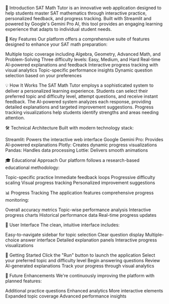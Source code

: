 🎯 Introduction
SAT Math Tutor is an innovative web application designed to help students master SAT mathematics through interactive practice, personalized feedback, and progress tracking. Built with Streamlit and powered by Google's Gemini Pro AI, this tool provides an engaging learning experience that adapts to individual student needs.

🚀 Key Features
Our platform offers a comprehensive suite of features designed to enhance your SAT math preparation:

Multiple topic coverage including Algebra, Geometry, Advanced Math, and Problem-Solving
Three difficulty levels: Easy, Medium, and Hard
Real-time AI-powered explanations and feedback
Interactive progress tracking with visual analytics
Topic-specific performance insights
Dynamic question selection based on your preferences

💡 How It Works
The SAT Math Tutor employs a sophisticated system to deliver a personalized learning experience. Students can select their preferred topic and difficulty level, attempt questions, and receive instant feedback. The AI-powered system analyzes each response, providing detailed explanations and targeted improvement suggestions. Progress tracking visualizations help students identify strengths and areas needing attention.

🛠️ Technical Architecture
Built with modern technology stack:

Streamlit: Powers the interactive web interface
Google Gemini Pro: Provides AI-powered explanations
Plotly: Creates dynamic progress visualizations
Pandas: Handles data processing
Lottie: Delivers smooth animations

🎓 Educational Approach
Our platform follows a research-based educational methodology:

Topic-specific practice
Immediate feedback loops
Progressive difficulty scaling
Visual progress tracking
Personalized improvement suggestions

📊 Progress Tracking
The application features comprehensive progress monitoring:

Overall accuracy metrics
Topic-wise performance analysis
Interactive progress charts
Historical performance data
Real-time progress updates

🎨 User Interface
The clean, intuitive interface includes:

Easy-to-navigate sidebar for topic selection
Clear question display
Multiple-choice answer interface
Detailed explanation panels
Interactive progress visualizations

🔧 Getting Started
Click the "Run" button to launch the application
Select your preferred topic and difficulty level
Begin answering questions
Review AI-generated explanations
Track your progress through visual analytics

💫 Future Enhancements
We're continuously improving the platform with planned features:

Additional practice questions
Enhanced analytics
More interactive elements
Expanded topic coverage
Advanced performance insights

